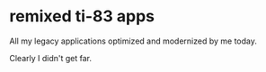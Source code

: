 # remixed ti-83 apps

All my legacy applications optimized and modernized by me today.

Clearly I didn't get far.
